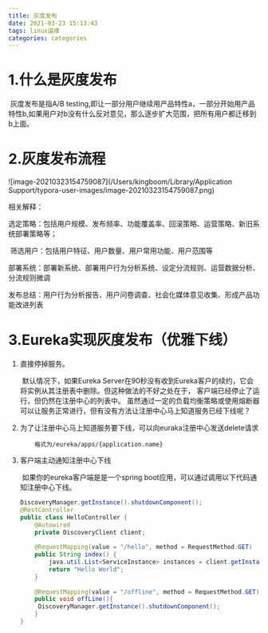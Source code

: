 ```yaml
---
title: 灰度发布
date: 2021-03-23 15:13:43
tags: linux运维
categories: categories
---
```

# 1.什么是灰度发布

​		灰度发布是指A/B testing,即让一部分用户继续用产品特性a，一部分开始用产品特性b,如果用户对b没有什么反对意见，那么逐步扩大范围，把所有用户都迁移到b上面。

# 2.灰度发布流程
![image-20210323154759087](/Users/kingboom/Library/Application Support/typora-user-images/image-20210323154759087.png)

相关解释：

​		选定策略：包括用户规模、发布频率、功能覆盖率、回滚策略、运营策略、新旧系统部署策略等；

​		筛选用户：包括用户特征、用户数量、用户常用功能、用户范围等

​		部署系统：部署新系统、部署用户行为分析系统、设定分流规则、运营数据分析、分流规则微调

​		发布总结：用户行为分析报告、用户问卷调查、社会化媒体意见收集、形成产品功能改进列表 

# 3.Eureka实现灰度发布（优雅下线）

1. 直接停掉服务。

   ​		默认情况下，如果Eureka Server在90秒没有收到Eureka客户的续约，它会将实例从其注册表中删除。但这种做法的不好之处在于， 客户端已经停止了运行，但仍然在注册中心的列表中。 虽然通过一定的负载均衡策略或使用熔断器可以让服务正常进行，但有没有方法让注册中心马上知道服务已经下线呢？

2. 为了让注册中心马上知道服务要下线，可以向euraka注册中心发送delete请求

    	   格式为/eureka/apps/{application.name}

3. 客户端主动通知注册中心下线

   ​		如果你的eureka客户端是是一个spring boot应用，可以通过调用以下代码通知注册中心下线。 

   ```java
   DiscoveryManager.getInstance().shutdownComponent();
   @RestController
   public class HelloController {
       @Autowired
       private DiscoveryClient client;
    
       @RequestMapping(value = "/hello", method = RequestMethod.GET)
       public String index() {
           java.util.List<ServiceInstance> instances = client.getInstances("hello-service");       
           return "Hello World";
       }
       
       @RequestMapping(value = "/offline", method = RequestMethod.GET)
       public void offLine(){
       	DiscoveryManager.getInstance().shutdownComponent();
       }   
   }
   ```
   
   